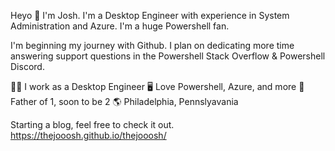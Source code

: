 Heyo 👋 I'm Josh. I'm a Desktop Engineer with experience in System Administration and Azure. I'm a huge Powershell fan. 

I'm beginning my journey with Github. I plan on dedicating more time answering support questions in the Powershell Stack Overflow & Powershell Discord.

🧑‍💼 I work as a Desktop Engineer
🖥️ Love Powershell, Azure, and more
👨 Father of 1, soon to be 2
🌎 Philadelphia, Pennslyavania

Starting a blog, feel free to check it out.
https://thejooosh.github.io/thejooosh/
